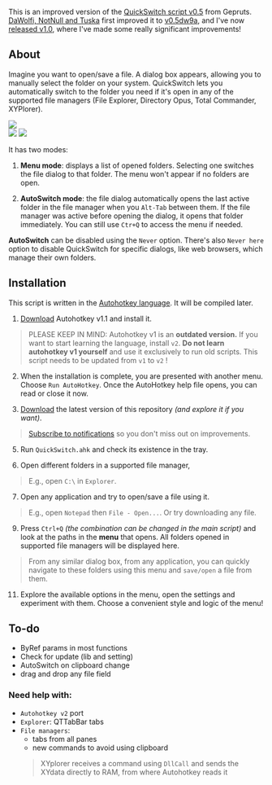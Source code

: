 This is an improved version of the [QuickSwitch script v0.5](https://github.com/gepruts/QuickSwitch) from Gepruts. [DaWolfi, NotNull and Tuska](https://www.voidtools.com/forum/viewtopic.php?t=9881) first improved it to [v0.5dw9a](https://www.voidtools.com/forum/download/file.php?id=2235), and I've now [released v1.0](https://github.com/JoyHak/QuickSwitch/releases), where I've made some really significant improvements!

## About

Imagine you want to open/save a file. A dialog box appears, allowing you to manually select the folder on your system. QuickSwitch lets you automatically switch to the folder you need if it's open in any of the supported file managers (File Explorer, Directory Opus, Total Commander, XYPlorer). 

![](https://github.com/JoyHak/QuickSwitch-/blob/main/Images/(3).png)	
![](https://github.com/JoyHak/QuickSwitch-/blob/main/Images/(4).png)
![](https://github.com/JoyHak/QuickSwitch-/blob/main/Images/(5).png)

It has two modes:

1. **Menu mode**: displays a list of opened folders. Selecting one switches the file dialog to that folder. The menu won't appear if no folders are open.

2. **AutoSwitch mode**: the file dialog automatically opens the last active folder in the file manager when you `Alt-Tab` between them. If the file manager was active before opening the dialog, it opens that folder immediately. You can still use `Ctr+Q` to access the menu if needed.

**AutoSwitch** can be disabled using the `Never` option. There's also `Never here` option to disable QuickSwitch for specific dialogs, like web browsers, which manage their own folders.

## Installation
This script is written in the [Autohotkey language](https://en.m.wikipedia.org/wiki/AutoHotkey). It will be compiled later.

1. [Download](https://www.autohotkey.com/download/) Autohotkey v1.1 and install it. 

> PLEASE KEEP IN MIND: Autohotkey v1 is an **outdated version.** If you want to start learning the language, install `v2`. **Do not learn autohotkey v1 yourself** and use it exclusively to run old scripts. This script needs to be updated from `v1` to `v2` !

2. When the installation is complete, you are presented with another menu. Choose `Run AutoHotkey`.
Once the AutoHotkey help file opens, you can read or close it now. 

3. [Download](https://github.com/JoyHak/QuickSwitch/releases) the latest version of this repository *(and explore it if you want)*.
> [Subscribe to notifications](https://docs.github.com/en/account-and-profile/managing-subscriptions-and-notifications-on-github/setting-up-notifications/about-notifications#notifications-and-subscriptions) so you don't miss out on improvements.

5. Run `QuickSwitch.ahk` and check its existence in the tray.

6. Open different folders in a supported file manager,
> E.g., open `C:\` in `Explorer`.

7. Open any application and try to open/save a file using it.
> E.g., open `Notepad` then `File - Open...`. Or try downloading any file.

9. Press `Ctrl+Q` *(the combination can be changed in the main script)* and look at the paths in the **menu** that opens. All folders opened in supported file managers will be displayed here.
> From any similar dialog box, from any application, you can quickly navigate to these folders using this menu and `save/open` a file from them.

11. Explore the available options in the menu, open the settings and experiment with them. Choose a convenient style and logic of the menu!

## To-do
- ByRef params in most functions
- Check for update (lib and setting)
- AutoSwitch on clipboard change
- drag and drop any file field

### Need help with:
- `Autohotkey v2` port
- `Explorer`: QTTabBar tabs
- `File managers`:
  - tabs from all panes
  - new commands to avoid using clipboard
  > XYplorer receives a command using `DllCall` and sends the XYdata directly to RAM, from where Autohotkey reads it
